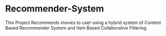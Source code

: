 # Recommender-System
This Project Recommends movies to user using a hybrid system of Content Based Recommender System and Item Based Collaborative Filtering.
